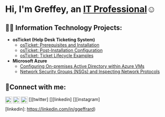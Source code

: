 <h1>Hi, I'm Greffey, an <a href="https://linkedin.com/in/ggeffrard">IT Professional</a>☺</h1>

<h2>👨‍💻 Information Technology Projects:</h2>

- <b>osTicket (Help Desk Ticketing System)</b>
  - [osTicket: Prerequisites and Installation](https://github.com/Ggeffrard/osticket-prereqs)
  - [osTicket: Post-Installation Configuration](https://github.com/Ggeffrard/post-install-config)
  - [osTicket: Ticket Lifecycle Examples](https://github.com/Ggeffrard/ticket-lifecycle)
- <b>Microsoft Azure</b>
  - [Configuring On-premises Active Directory within Azure VMs](https://github.com/Ggeffrard/configure-ad)
  - [Network Security Groups (NSGs) and Inspecting Network Protocols](https://github.com/Ggeffrard/azure-network-protocols)

<h2>🤳Connect with me:</h2>

[<img align="left" alt="Josh | Twitter" width="22px" src="https://cdn.jsdelivr.net/npm/simple-icons@v3/icons/twitter.svg" />][twitter]
[<img align="left" alt="Josh | LinkedIn" width="22px" src="https://cdn.jsdelivr.net/npm/simple-icons@v3/icons/linkedin.svg" />][linkedin]
[<img align="left" alt="Josh | Instagram" width="22px" src="https://cdn.jsdelivr.net/npm/simple-icons@v3/icons/instagram.svg" />][instagram]

[linkedin]: https://linkedin.com/in/ggeffrard)
